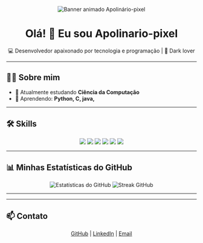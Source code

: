 
<!-- Banner -->
<p align="center">
  <img src="https://readme-typing-svg.herokuapp.com?font=Fira+Code&size=35&pause=1000&color=00FF00&center=true&vCenter=true&width=800&lines=Olá!+Eu+sou+Apolinário-pixel;Desenvolvedor+apaixonado+por+tecnologia;Amante+do+universo+sombrio+%F0%9F%8C%9A" alt="Banner animado Apolinário-pixel"/>
</p>



<h1 align="center">Olá! 👋 Eu sou <b>Apolinario-pixel</b></h1>
<p align="center">💻 Desenvolvedor apaixonado por tecnologia e programação | 🌌 Dark lover</p>

---

## 🧑‍💻 Sobre mim
- 🔭 Atualmente estudando **Ciência da Computação**  
- 🌱 Aprendendo: **Python, C, java,**  

  
  

---

## 🛠️ Skills
<p align="center">
  <img src="https://img.shields.io/badge/Python-3776AB?style=for-the-badge&logo=python&logoColor=white" />
  <img src="https://img.shields.io/badge/C-00599C?style=for-the-badge&logo=c&logoColor=white" />
  <img src="https://img.shields.io/badge/C++-00599C?style=for-the-badge&logo=c%2B%2B&logoColor=white" />
  <img src="https://img.shields.io/badge/Java-007396?style=for-the-badge&logo=java&logoColor=white" />

  <img src="https://img.shields.io/badge/Git-F05032?style=for-the-badge&logo=git&logoColor=white" />
  <img src="https://img.shields.io/badge/GitHub-181717?style=for-the-badge&logo=github&logoColor=white" />
  
</p>

---

## 📊 Minhas Estatísticas do GitHub
<p align="center">
  <img src="https://github-readme-stats.vercel.app/api?username=Apolinario-pixel&show_icons=true&theme=dark&count_private=true&hide_border=true" alt="Estatísticas do GitHub" />
  <img src="https://github-readme-streak-stats.herokuapp.com/?user=Apolinario-pixel&theme=dark&hide_border=true" alt="Streak GitHub" />
</p>

---



---

## 📫 Contato
<p align="center">
  <a href="https://github.com/Apolinario-pixel" target="_blank">GitHub</a> |
  <a href="https://www.linkedin.com/in/seu-linkedin" target="_blank">LinkedIn</a> |
  <a href="mailto:seuemail@email.com" target="_blank">Email</a>
</p>
